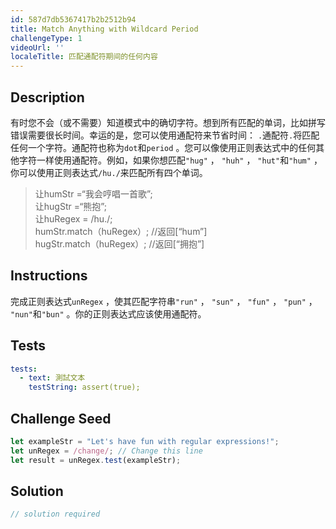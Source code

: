 ```yaml
---
id: 587d7db5367417b2b2512b94
title: Match Anything with Wildcard Period
challengeType: 1
videoUrl: ''
localeTitle: 匹配通配符期间的任何内容
---
```


## Description
<section id="description">有时您不会（或不需要）知道模式中的确切字符。想到所有匹配的单词，比如拼写错误需要很长时间。幸运的是，您可以使用通配符来节省时间： <code>.</code>通配符<code>.</code>将匹配任何一个字符。通配符也称为<code>dot</code>和<code>period</code> 。您可以像使用正则表达式中的任何其他字符一样使用通配符。例如，如果你想匹配<code>&quot;hug&quot;</code> ， <code>&quot;huh&quot;</code> ， <code>&quot;hut&quot;</code>和<code>&quot;hum&quot;</code> ，你可以使用正则表达式<code>/hu./</code>来匹配所有四个单词。 <blockquote>让humStr =“我会哼唱一首歌”; <br>让hugStr =“熊抱”; <br>让huRegex = /hu./; <br> humStr.match（huRegex）; //返回[“hum”] <br> hugStr.match（huRegex）; //返回[“拥抱”] </blockquote></section>

## Instructions
<section id="instructions">完成正则表达式<code>unRegex</code> ，使其匹配字符串<code>&quot;run&quot;</code> ， <code>&quot;sun&quot;</code> ， <code>&quot;fun&quot;</code> ， <code>&quot;pun&quot;</code> ， <code>&quot;nun&quot;</code>和<code>&quot;bun&quot;</code> 。你的正则表达式应该使用通配符。 </section>

## Tests
<section id='tests'>

```yml
tests:
  - text: 測試文本
    testString: assert(true);

```

</section>

## Challenge Seed
<section id='challengeSeed'>

<div id='js-seed'>

```js
let exampleStr = "Let's have fun with regular expressions!";
let unRegex = /change/; // Change this line
let result = unRegex.test(exampleStr);

```

</div>



</section>

## Solution
<section id='solution'>

```js
// solution required
```
</section>

